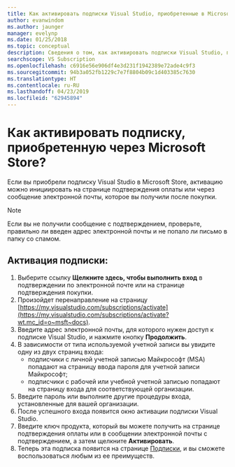 ```yaml
---
title: Как активировать подписки Visual Studio, приобретенные в Microsoft Store | Документация Майкрософт
author: evanwindom
ms.author: jaunger
manager: evelynp
ms.date: 01/25/2018
ms.topic: conceptual
description: Сведения о том, как активировать подписки Visual Studio, приобретенные в Microsoft Store.
searchscope: VS Subscription
ms.openlocfilehash: c6916e56e906df4e3d231f1942389e72ade4c9f3
ms.sourcegitcommit: 94b3a052fb1229c7e7f8804b09c1d403385c7630
ms.translationtype: HT
ms.contentlocale: ru-RU
ms.lasthandoff: 04/23/2019
ms.locfileid: "62945894"
---
```

# <a name="how-do-i-activate-a-subscription-acquired-from-the-microsoft-store"></a>Как активировать подписку, приобретенную через Microsoft Store?
Если вы приобрели подписку Visual Studio в Microsoft Store, активацию можно инициировать на странице подтверждения оплаты или через сообщение электронной почты, которое вы получили после покупки.

> [!NOTE]
> Если вы не получили сообщение с подтверждением, проверьте, правильно ли введен адрес электронной почты и не попало ли письмо в папку со спамом.

## <a name="activate-your-subscription"></a>Активация подписки:
1. Выберите ссылку **Щелкните здесь, чтобы выполнить вход** в подтверждении по электронной почте или на странице подтверждения покупки.
2. Произойдет перенаправление на страницу [https://my.visualstudio.com/subscriptions/activate](https://my.visualstudio.com/subscriptions/activate?wt.mc_id=o~msft~docs).
3. Введите адрес электронной почты, для которого нужен доступ к подписке Visual Studio, и нажмите кнопку **Продолжить**.
4. В зависимости от типа используемой учетной записи вы увидите одну из двух страниц входа:
    - подписчики с личной учетной записью Майкрософт (MSA) попадают на страницу ввода пароля для учетной записи Майкрософт;
    - подписчики с рабочей или учебной учетной записью попадают на страницу входа для соответствующей организации.
5. Введите пароль или выполните другие процедуры входа, установленные для вашей организации.
6. После успешного входа появится окно активации подписки Visual Studio.
7. Введите ключ продукта, который вы можете получить на странице подтверждения оплаты или в сообщении электронной почты с подтверждением, а затем щелкните **Активировать**.
8. Теперь эта подписка появится на странице [Подписки](https://my.visualstudio.com/subscriptions?wt.mc_id=o~msft~docs), и вы сможете воспользоваться любым из ее преимуществ.
